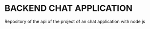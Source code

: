 # BACKEND CHAT APPLICATION

Repository of the api of the project of an chat application with node js
